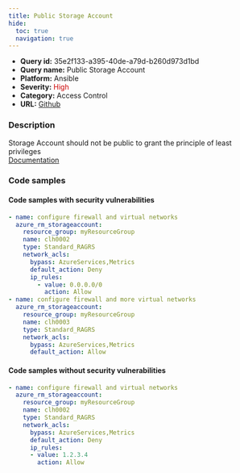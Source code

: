 ```yaml
---
title: Public Storage Account
hide:
  toc: true
  navigation: true
---
```


<style>
  .highlight .hll {
    background-color: #ff171742;
  }
  .md-content {
    max-width: 1100px;
    margin: 0 auto;
  }
</style>

-   **Query id:** 35e2f133-a395-40de-a79d-b260d973d1bd
-   **Query name:** Public Storage Account
-   **Platform:** Ansible
-   **Severity:** <span style="color:#C00">High</span>
-   **Category:** Access Control
-   **URL:** [Github](https://github.com/Checkmarx/kics/tree/master/assets/queries/ansible/azure/public_storage_account)

### Description
Storage Account should not be public to grant the principle of least privileges<br>
[Documentation](https://docs.ansible.com/ansible/latest/collections/azure/azcollection/azure_rm_storageaccount_module.html#parameter-network_acls)

### Code samples
#### Code samples with security vulnerabilities
```yaml title="Positive test num. 1 - yaml file" hl_lines="9 19"
- name: configure firewall and virtual networks
  azure_rm_storageaccount:
    resource_group: myResourceGroup
    name: clh0002
    type: Standard_RAGRS
    network_acls:
      bypass: AzureServices,Metrics
      default_action: Deny
      ip_rules:
        - value: 0.0.0.0/0
          action: Allow
- name: configure firewall and more virtual networks
  azure_rm_storageaccount:
    resource_group: myResourceGroup
    name: clh0003
    type: Standard_RAGRS
    network_acls:
      bypass: AzureServices,Metrics
      default_action: Allow

```


#### Code samples without security vulnerabilities
```yaml title="Negative test num. 1 - yaml file"
- name: configure firewall and virtual networks
  azure_rm_storageaccount:
    resource_group: myResourceGroup
    name: clh0002
    type: Standard_RAGRS
    network_acls:
      bypass: AzureServices,Metrics
      default_action: Deny
      ip_rules:
      - value: 1.2.3.4
        action: Allow

```
